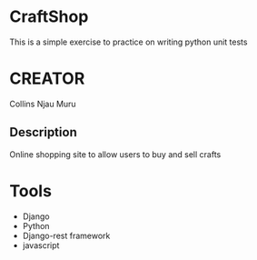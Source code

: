 # CraftShop
This is a simple exercise to practice on writing python unit tests

# CREATOR
Collins Njau Muru

## Description
Online shopping site to allow users to buy and sell crafts

# Tools

  - Django
  - Python
  - Django-rest framework
  - javascript